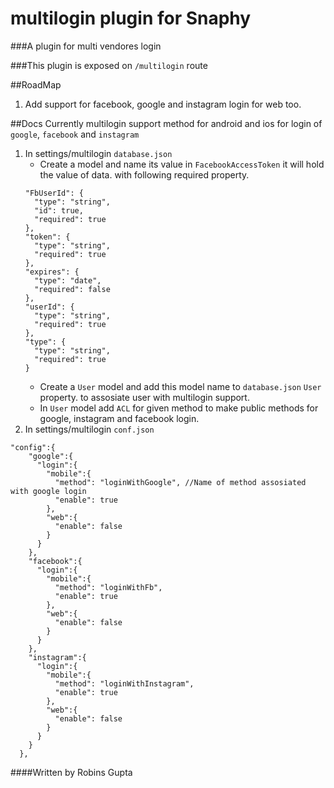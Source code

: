 # multilogin plugin for Snaphy


###A plugin for multi vendores login

###This plugin is exposed on  `/multilogin` route


##RoadMap
1. Add support for facebook, google and instagram login  for web too.


##Docs
Currently multilogin support method for android and ios for login of `google`, `facebook` and `instagram`
1. In settings/multilogin `database.json`  
    - Create a model and name its value in `FacebookAccessToken` it will  hold the value of data. with following required property. 
     ```
     "FbUserId": {
       "type": "string",
       "id": true,
       "required": true
     },
     "token": {
       "type": "string",
       "required": true
     },
     "expires": {
       "type": "date",
       "required": false
     },
     "userId": {
       "type": "string",
       "required": true
     },
     "type": {
       "type": "string",
       "required": true
     }
     ```    
     - Create a `User` model and add this model name to `database.json` `User` property. to assosiate user with multilogin support.
     - In `User` model add `ACL` for given method to make public methods for google, instagram and facebook login.
2. In settings/multilogin `conf.json`
  
  ```
  "config":{
      "google":{
        "login":{
          "mobile":{
            "method": "loginWithGoogle", //Name of method assosiated with google login
            "enable": true
          },
          "web":{
            "enable": false
          }
        }
      },
      "facebook":{
        "login":{
          "mobile":{
            "method": "loginWithFb",
            "enable": true
          },
          "web":{
            "enable": false
          }
        }
      },
      "instagram":{
        "login":{
          "mobile":{
            "method": "loginWithInstagram",
            "enable": true
          },
          "web":{
            "enable": false
          }
        }
      }
    },
  ```







####Written by Robins Gupta

